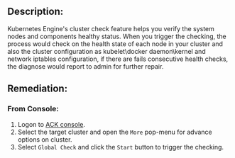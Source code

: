 ## Description:

Kubernetes Engine's cluster check feature helps you verify the system nodes and components healthy status. When you trigger the checking, the process would check on the health state of each node in your cluster and also the cluster configuration as kubelet\docker daemon\kernel and network iptables configuration, if there are fails consecutive health checks, the diagnose would report to admin for further repair.

## Remediation:

### From Console:

1. Logon to [ACK console](https://cs.console.aliyun.com/#/k8s/cluster/list).
2. Select the target cluster and open the `More` pop-menu for advance options on cluster.
3. Select `Global Check` and click the `Start` button to trigger the checking.